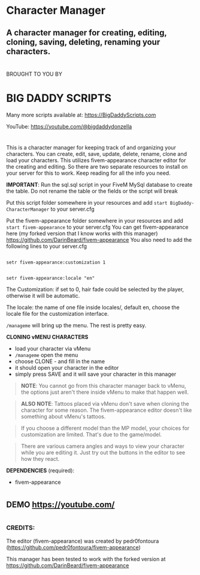 # Character Manager

## A character manager for creating, editing, cloning, saving, deleting, renaming your characters.
# 

BROUGHT TO YOU BY
# **BIG DADDY SCRIPTS**
Many more scripts available at:
https://BigDaddyScripts.com

YouTube: https://youtube.com/@bigdaddydonzella
# 

This is a character manager for keeping track of and organizing your characters. You can create, edit, save, update, delete, rename, clone and load your characters. This utilizes fivem-appearance character editor for the creating and editing. So there are two separate resources to install on your server for this to work. Keep reading for all the info you need.

**IMPORTANT**: Run the sql.sql script in your FiveM MySql database to create the table. Do not rename the table or the fields or the script will break

Put this script folder somewhere in your resources and add <code>start BigDaddy-CharacterManager</code> to your server.cfg

Put the fivem-appearance folder somewhere in your resources and add <code>start fivem-appearance</code> to your server.cfg
You can get fivem-appearance here (my forked version that I know works with this manager) https://github.com/DarinBeard/fivem-appearance
You also need to add the following lines to your server.cfg

<code>
setr fivem-appearance:customization 1

setr fivem-appearance:locale "en"
</code>

The Customization: if set to 0, hair fade could be selected by the player, otherwise it will be automatic. 

The locale: the name of one file inside locales/, default en, choose the locale file for the customization interface.

<code>/manageme</code> will bring up the menu. The rest is pretty easy.

**CLONING vMENU CHARACTERS**
* load your character via vMenu
* <code>/manageme</code> open the menu
* choose CLONE - and fill in the name
* it should open your character in the editor
* simply press SAVE and it will save your character in this manager

> **NOTE**: You cannot go from this character manager back to vMenu, the options just aren't there inside vMenu to make that happen well.

> **ALSO NOTE**: Tattoos placed via vMenu don't save when cloning the character for some reason. The fivem-appearance editor doesn't like something about vMenu's tattoos.

> If you choose a different model than the MP model, your choices for customization are limited. That's due to the game/model.

> There are various camera angles and ways to view your character while you are editing it. Just try out the buttons in the editor to see how they react.

**DEPENDENCIES** (required):
- fivem-appearance

# 
## DEMO https://youtube.com/
# 

### **CREDITS**:
The editor (fivem-appearance) was created by pedr0fontoura (https://github.com/pedr0fontoura/fivem-appearance)

This manager has been tested to work with the forked version at https://github.com/DarinBeard/fivem-appearance

